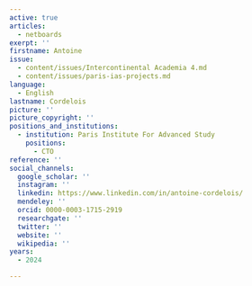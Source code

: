 ```yaml
---
active: true
articles:
  - netboards
exerpt: ''
firstname: Antoine
issue:
  - content/issues/Intercontinental Academia 4.md
  - content/issues/paris-ias-projects.md
language:
  - English
lastname: Cordelois
picture: ''
picture_copyright: ''
positions_and_institutions:
  - institution: Paris Institute For Advanced Study
    positions:
      - CTO
reference: ''
social_channels:
  google_scholar: ''
  instagram: ''
  linkedin: https://www.linkedin.com/in/antoine-cordelois/
  mendeley: ''
  orcid: 0000-0003-1715-2919
  researchgate: ''
  twitter: ''
  website: ''
  wikipedia: ''
years:
  - 2024

---
```

